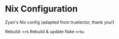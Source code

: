 # Nix Configuration

Zyan's Nix config (adapted from truelector, thank you!)


Rebuild: `nrb`
Rebuild & update flake `nrbu`
